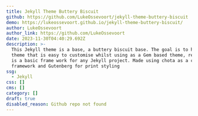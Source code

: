 ```yaml
---
title: Jekyll Theme Buttery Biscuit
github: https://github.com/LukeOssevoort/jekyll-theme-buttery-biscuit
demo: https://lukeossevoort.github.io/jekyll-theme-buttery-biscuit/
author: LukeOssevoort
author_link: https://github.com/LukeOssevoort
date: 2023-11-30T04:40:29.692Z
description: >-
  This Jekyll theme is a base, a buttery biscuit base. The goal is to have a
  theme that is easy to customise whilst using as a Gem based theme, resulting
  is a basic frame work for any Jekyll project. Made using chota as a css
  framework and Gutenberg for print styling
ssg:
  - Jekyll
css: []
cms: []
category: []
draft: true
disabled_reason: Github repo not found
---
```

